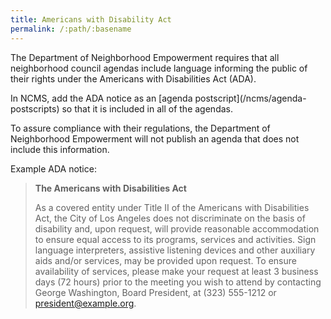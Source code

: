 ```yaml
---
title: Americans with Disability Act
permalink: /:path/:basename
---
```


The Department of Neighborhood Empowerment requires
that all neighborhood council agendas
include language
informing the public
of their rights
under the Americans with Disabilities Act (ADA).

<aside class="callout" role="complementary" markdown="1">
In NCMS,
add the ADA notice
as an [agenda postscript](/ncms/agenda-postscripts)
so that
it is included
in all
of the agendas.
</aside>

To assure compliance
with their regulations,
the Department of Neighborhood Empowerment
will not publish
an agenda
that does not
include this information.

Example ADA notice:

> **The Americans with Disabilities Act**
>
> As a covered entity under Title II of the Americans with Disabilities Act,
> the City of Los Angeles does not discriminate on the basis of disability
> and, upon request, will provide reasonable accommodation to ensure equal
> access to its programs, services and activities. Sign language interpreters,
> assistive listening devices and other auxiliary aids and/or services, may be
> provided upon request. To ensure availability of services, please make your
> request at least 3 business days (72 hours) prior to the meeting you wish to
> attend by contacting George Washington, Board President, at (323) 555-1212
> or president@example.org.
